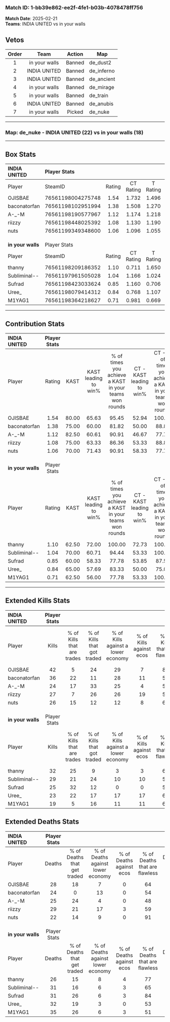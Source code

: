### Match ID: 1-bb39e862-ee2f-4fe1-b03b-4078478ff756  
**Match Date**: 2025-02-21  
**Teams**: INDIA UNITED vs in your walls  

## Vetos  

| Order | Team | Action | Map |
| :---: | :--: | :----: | --- |
| 1 | in your walls | Banned | de_dust2 |
| 2 | INDIA UNITED | Banned | de_inferno |
| 3 | INDIA UNITED | Banned | de_ancient |
| 4 | in your walls | Banned | de_mirage |
| 5 | in your walls | Banned | de_train |
| 6 | INDIA UNITED | Banned | de_anubis |
| 7 | in your walls | Picked | de_nuke |

---  

### **Map**: de_nuke - INDIA UNITED (22) vs in your walls (18)  
---  

## Box Stats  

| **INDIA UNITED**  | Player Stats      |        |           |          |       |       |       |         |        |      |     |
| :- | :- | :-: | :-: | :-: | :-: | :-: | :-: | :-: | :-: | :-: | :-: |
| Player            | SteamID           | Rating | CT Rating | T Rating | KAST  |  ADR  | Kills | Assists | Deaths | K/D  | HS% |
| OJISBAE           | 76561198004275748 |  1.54  |   1.732   |  1.496   | 80.00 | 105.6 |  42   |    7    |   28   | 1.50 | 71  |
| baconatorfan      | 76561198102951994 |  1.38  |   1.508   |  1.270   | 75.00 | 93.0  |  36   |    6    |   24   | 1.50 | 44  |
| A-_-M             | 76561198190577967 |  1.12  |   1.174   |  1.218   | 82.50 | 74.6  |  24   |   11    |   25   | 0.96 | 50  |
| riizzy            | 76561198448025392 |  1.08  |   1.130   |  1.190   | 75.00 | 77.0  |  27   |   11    |   29   | 0.93 | 59  |
| nuts              | 76561199349348600 |  1.06  |   1.096   |  1.055   | 70.00 | 63.9  |  26   |    4    |   22   | 1.18 | 42  |
|                   |                   |        |           |          |       |       |       |         |        |      |     |
|                   |                   |        |           |          |       |       |       |         |        |      |     |
|                   |                   |        |           |          |       |       |       |         |        |      |     |
| **in your walls** | Player Stats      |        |           |          |       |       |       |         |        |      |     |
| Player            | SteamID           | Rating | CT Rating | T Rating | KAST  |  ADR  | Kills | Assists | Deaths | K/D  | HS% |
| thanny            | 76561198209186352 |  1.10  |   0.711   |  1.650   | 62.50 | 72.3  |  32   |    4    |   26   | 1.23 | 28  |
| Subliminal--      | 76561197961505028 |  1.04  |   1.166   |  1.024   | 70.00 | 77.7  |  29   |    4    |   31   | 0.94 | 51  |
| Sufrad            | 76561198423033624 |  0.85  |   1.160   |  0.706   | 60.00 | 68.5  |  25   |    2    |   31   | 0.81 | 68  |
| Uree_             | 76561198079414312 |  0.84  |   0.768   |  1.107   | 65.00 | 67.7  |  23   |    6    |   32   | 0.72 | 34  |
| M1YAG1            | 76561198364218627 |  0.71  |   0.981   |  0.669   | 62.50 | 69.0  |  19   |   12    |   35   | 0.54 | 47  |
---  

## Contribution Stats  

| **INDIA UNITED**  | Player Stats |       |                      |                                                        |                           |                                                             |                          |                                                            |
| :- | :-: | :-: | :-: | :-: | :-: | :-: | :-: | :-: |
| Player            |    Rating    | KAST  | KAST leading to win% | % of times you achieve a KAST in your teams won rounds | CT - KAST leading to win% | CT - % of times you achieve a KAST in your teams won rounds | T - KAST leading to win% | T - % of times you achieve a KAST in your teams won rounds |
| OJISBAE           |     1.54     | 80.00 |        65.63         |                         95.45                          |           52.94           |                           100.00                            |          80.00           |                           92.31                            |
| baconatorfan      |     1.38     | 75.00 |        60.00         |                         81.82                          |           50.00           |                            88.89                            |          71.43           |                           76.92                            |
| A-_-M             |     1.12     | 82.50 |        60.61         |                         90.91                          |           46.67           |                            77.78                            |          72.22           |                           100.00                           |
| riizzy            |     1.08     | 75.00 |        63.33         |                         86.36                          |           53.33           |                            88.89                            |          73.33           |                           84.62                            |
| nuts              |     1.06     | 70.00 |        71.43         |                         90.91                          |           58.33           |                            77.78                            |          81.25           |                           100.00                           |
|                   |              |       |                      |                                                        |                           |                                                             |                          |                                                            |
|                   |              |       |                      |                                                        |                           |                                                             |                          |                                                            |
|                   |              |       |                      |                                                        |                           |                                                             |                          |                                                            |
| **in your walls** | Player Stats |       |                      |                                                        |                           |                                                             |                          |                                                            |
| Player            |    Rating    | KAST  | KAST leading to win% | % of times you achieve a KAST in your teams won rounds | CT - KAST leading to win% | CT - % of times you achieve a KAST in your teams won rounds | T - KAST leading to win% | T - % of times you achieve a KAST in your teams won rounds |
| thanny            |     1.10     | 62.50 |        72.00         |                         100.00                         |           72.73           |                           100.00                            |          71.43           |                           100.00                           |
| Subliminal--      |     1.04     | 70.00 |        60.71         |                         94.44                          |           53.33           |                           100.00                            |          69.23           |                           90.00                            |
| Sufrad            |     0.85     | 60.00 |        58.33         |                         77.78                          |           53.85           |                            87.50                            |          63.64           |                           70.00                            |
| Uree_             |     0.84     | 65.00 |        57.69         |                         83.33                          |           50.00           |                            75.00                            |          64.29           |                           90.00                            |
| M1YAG1            |     0.71     | 62.50 |        56.00         |                         77.78                          |           53.33           |                           100.00                            |          60.00           |                           60.00                            |
---  

## Extended Kills Stats  

| **INDIA UNITED**  | Player Stats |                            |                            |                                    |                         |                              |                                 |                                       |                    |           |
| :- | :-: | :-: | :-: | :-: | :-: | :-: | :-: | :-: | :-: | :-: |
| Player            |    Kills     | % of Kills that are trades | % of Kills that got traded | % of Kills against a lower economy | % of Kills against ecos | % of Kills that are flawless | % of Kills that are close duels | % of Kills that are assisted by flash | Pistol Round Kills | AWP Kills |
| OJISBAE           |      42      |             5              |             24             |                 29                 |            7            |              81              |                5                |                  10                   |         5          |     4     |
| baconatorfan      |      36      |             22             |             11             |                 28                 |           11            |              53              |                0                |                   0                   |         0          |     2     |
| A-_-M             |      24      |             17             |             33             |                 25                 |            4            |              58              |                8                |                   0                   |         0          |     2     |
| riizzy            |      27      |             7              |             26             |                 26                 |           19            |              56              |                4                |                   0                   |         0          |     0     |
| nuts              |      26      |             15             |             12             |                 12                 |            8            |              65              |                4                |                   0                   |         7          |     1     |
|                   |              |                            |                            |                                    |                         |                              |                                 |                                       |                    |           |
|                   |              |                            |                            |                                    |                         |                              |                                 |                                       |                    |           |
|                   |              |                            |                            |                                    |                         |                              |                                 |                                       |                    |           |
| **in your walls** | Player Stats |                            |                            |                                    |                         |                              |                                 |                                       |                    |           |
| Player            |    Kills     | % of Kills that are trades | % of Kills that got traded | % of Kills against a lower economy | % of Kills against ecos | % of Kills that are flawless | % of Kills that are close duels | % of Kills that are assisted by flash | Pistol Round Kills | AWP Kills |
| thanny            |      32      |             25             |             9              |                 3                  |            3            |              63              |                6                |                   0                   |         18         |     3     |
| Subliminal--      |      29      |             21             |             24             |                 10                 |           10            |              59              |               10                |                   0                   |         0          |     1     |
| Sufrad            |      25      |             32             |             12             |                 0                  |            0            |              56              |                8                |                   0                   |         0          |     0     |
| Uree_             |      23      |             22             |             17             |                 17                 |           17            |              61              |                9                |                   0                   |         1          |     2     |
| M1YAG1            |      19      |             5              |             16             |                 11                 |           11            |              68              |                0                |                   0                   |         0          |     0     |
## Extended Deaths Stats  

| **INDIA UNITED**  | Player Stats |                             |                                   |                          |                               |                            |                           |               |
| :- | :-: | :-: | :-: | :-: | :-: | :-: | :-: | :-: |
| Player            |    Deaths    | % of Deaths that get traded | % of Deaths against lower economy | % of Deaths against ecos | % of Deaths that are flawless | % of Deaths that are close | % of Deaths while blinded | Deaths to AWP |
| OJISBAE           |      28      |             18              |                 7                 |            0             |              64               |             4              |             0             |       5       |
| baconatorfan      |      24      |              0              |                13                 |            0             |              54               |             13             |             0             |       5       |
| A-_-M             |      25      |             24              |                 4                 |            0             |              48               |             12             |             0             |       3       |
| riizzy            |      29      |             21              |                17                 |            3             |              59               |             7              |             0             |       4       |
| nuts              |      22      |             14              |                 9                 |            0             |              91               |             0              |             0             |       2       |
|                   |              |                             |                                   |                          |                               |                            |                           |               |
|                   |              |                             |                                   |                          |                               |                            |                           |               |
|                   |              |                             |                                   |                          |                               |                            |                           |               |
| **in your walls** | Player Stats |                             |                                   |                          |                               |                            |                           |               |
| Player            |    Deaths    | % of Deaths that get traded | % of Deaths against lower economy | % of Deaths against ecos | % of Deaths that are flawless | % of Deaths that are close | % of Deaths while blinded | Deaths to AWP |
| thanny            |      26      |             15              |                 8                 |            4             |              77               |             4              |             0             |       2       |
| Subliminal--      |      31      |             16              |                 6                 |            3             |              65               |             0              |             3             |       2       |
| Sufrad            |      31      |             26              |                 6                 |            3             |              84               |             3              |             3             |       3       |
| Uree_             |      32      |             19              |                 3                 |            0             |              53               |             6              |             0             |       1       |
| M1YAG1            |      35      |             26              |                 6                 |            3             |              51               |             6              |             6             |       4       |
